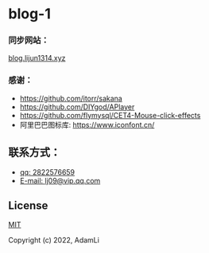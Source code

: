 # blog-1
### 同步网站：
[blog.lijun1314.xyz](https://blog.lijun1314.xyz/)

### 感谢：
- https://github.com/itorr/sakana
- https://github.com/DIYgod/APlayer
- https://github.com/flymysql/CET4-Mouse-click-effects
- 阿里巴巴图标库: https://www.iconfont.cn/

## 联系方式：
- [qq: 2822576659](http://wpa.qq.com/msgrd?v=3&uin=2822576659&site=qq&menu=yes)
- [E-mail: lj09@vip.qq.com](mailto:lj09@vip.qq.com)
## License

[MIT](https://opensource.org/licenses/MIT)

Copyright (c) 2022, AdamLi
